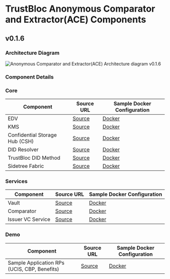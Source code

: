 # TrustBloc Anonymous Comparator and Extractor(ACE) Components

## v0.1.6
### Architecture Diagram 
![Anonymous Comparator and Extractor(ACE) Architecture diagram v0.1.6](../images/ace_component_diagram_v0.1.6.svg)

### Component Details
### Core
| Component                      | Source URL                                                                                 | Sample Docker Configuration                                                                                          |
|--------------------------------|--------------------------------------------------------------------------------------------|----------------------------------------------------------------------------------------------------------------------|
| EDV                            | [Source](https://github.com/trustbloc/edv)                                                 | [Docker](https://github.com/trustbloc/sandbox/blob/v0.1.6/test/bdd/fixtures/demo/docker-compose-edv.yml)             |
| KMS                            | [Source](https://github.com/trustbloc/hub-kms)                                             | [Docker](https://github.com/trustbloc/sandbox/blob/v0.1.6/test/bdd/fixtures/demo/docker-compose-kms.yml)             |
| Confidential Storage Hub (CSH) | [Source](https://github.com/trustbloc/edge-service/tree/main/cmd/confidential-storage-hub) | [Docker](https://github.com/trustbloc/sandbox/blob/v0.1.6/test/bdd/fixtures/demo/docker-compose-csh.yml)             |
| DID Resolver                   | [Source](https://github.com/trustbloc/edge-service/tree/main/cmd/did-rest)                 | [Docker](https://github.com/trustbloc/sandbox/blob/v0.1.6/test/bdd/fixtures/demo/docker-compose-resolver.yml)        |
| TrustBloc DID Method           | [Source](https://github.com/trustbloc/trustbloc-did-method)                                | [Docker](https://github.com/trustbloc/sandbox/blob/v0.1.6/test/bdd/fixtures/demo/docker-compose-did-method.yml)      |
| Sidetree Fabric                | [Source](https://github.com/trustbloc/sidetree-fabric)                                     | [Docker](https://github.com/trustbloc/sandbox/blob/v0.1.6/test/bdd/fixtures/demo/docker-compose-sidetree-fabric.yml) |

### Services
| Component         | Source URL                                                                        | Sample Docker Configuration                                                                                     |
|-------------------|-----------------------------------------------------------------------------------|-----------------------------------------------------------------------------------------------------------------|
| Vault             | [Source](https://github.com/trustbloc/edge-service/tree/main/cmd/vault-server)    | [Docker](https://github.com/trustbloc/sandbox/blob/v0.1.6/test/bdd/fixtures/demo/docker-compose-vault.yml)      |
| Comparator        | [Source](https://github.com/trustbloc/edge-service/tree/main/cmd/comparator-rest) | [Docker](https://github.com/trustbloc/sandbox/blob/v0.1.6/test/bdd/fixtures/demo/docker-compose-comparator.yml) |
| Issuer VC Service | [Source](https://github.com/trustbloc/edge-service)                               | [Docker](https://github.com/trustbloc/sandbox/blob/v0.1.6/test/bdd/fixtures/demo/docker-compose-vcs.yml)        |

### Demo
| Component                                    | Source URL                                                               | Sample Docker Configuration                                                                                            |
|----------------------------------------------|--------------------------------------------------------------------------|------------------------------------------------------------------------------------------------------------------------|
| Sample Application RPs (UCIS, CBP, Benefits) | [Source](https://github.com/trustbloc/sandbox/tree/main/cmd/ace-rp-rest) | [Docker](https://github.com/trustbloc/sandbox/blob/v0.1.6/test/bdd/fixtures/demo/docker-compose-demo-applications.yml) |

